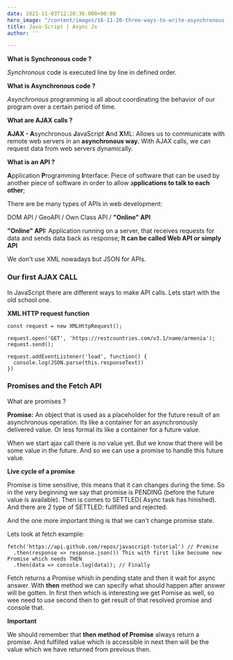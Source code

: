 ```yaml
---
date: 2021-11-03T12:20:36.000+00:00
hero_image: "/content/images/16-11-20-three-ways-to-write-asynchronous-javascript-code-blog.jpg"
title: Java-Script | Async Js
author: ''

---
```

**What is Synchronous code ?**

_Synchronous_ code is executed line by line in defined order.

**What is Asynchronous code ?**

_Asynchronous_ programming is all about coordinating the behavior of our program over a certain period of time.

**What are AJAX calls ?**

**AJAX - A**synchronous **J**avaScript **A**nd **X**ML: Allows us to communicate with remote web servers in an **asynchronous way.** With AJAX calls, we can request data from web servers dynamically.

**What is an API ?**

**A**pplication **P**rogramming **I**nterface: Piece of software that can be used by another piece of software in order to allow a**pplications to talk to each other**;

There are be many types of APIs in web development:

DOM API / GeoAPI / Own Class API / **"Online" API**

**"Online" API:** Application running on a server, that receives requests for data and sends data back as response; **It can be called Web API or simply API**

We don't use XML nowadays but JSON for APIs.

### Our first AJAX CALL

In JavaScript there are different ways to make API calls. Lets start with the old school one.

**XML HTTP request function**

    const request = new XMLHttpRequest();
    
    request.open('GET', 'https://restcountries.com/v3.1/name/armenia');
    request.send();
    
    request.addEventListener('load', function() {
      console.log(JSON.parse(this.responseText))
    })

### Promises and the Fetch API

What are promises ?

**Promise:** An object that is used as a placeholder for the future result of an asynchronous operation. Its like a container for an asynchronously delivered value. Or less formal its like a container for a future value.

When we start ajax call there is no value yet. But we know that there will be some value in the future. And so we can use a promise to handle this future value.

**Live cycle of a promise**

Promise is time sensitive, this means that it can changes during the time. So in the very beginning we say that promise is PENDING (before the future value is available). Then is comes to SETTLED( Async task has hinished). And there are 2 type of SETTLED: fullfilled and rejected.

And the one more important thing is that we can't change promise state. 

Lets look at fetch example:

    fetch('https://api.github.com/repos/javascript-tutorial') // Promise
      .then(response => response.json()) This with first like becoume new Promise which needs THEN
      .then(data => console.log(data)); // Finally

Fetch returns a Promise whish in pending state and then it wait for async answer. With **then**    method we can specify what should happen after answer will be gotten. In first then which is interesting we get Pomise as well, so wee need to use second then to get result of that resolved promise and console that.

**Important**

We should remember that **then method of Promise** always return a promise. And fulfilled value which is accessible in next then will be the value which we have returned from previous then.